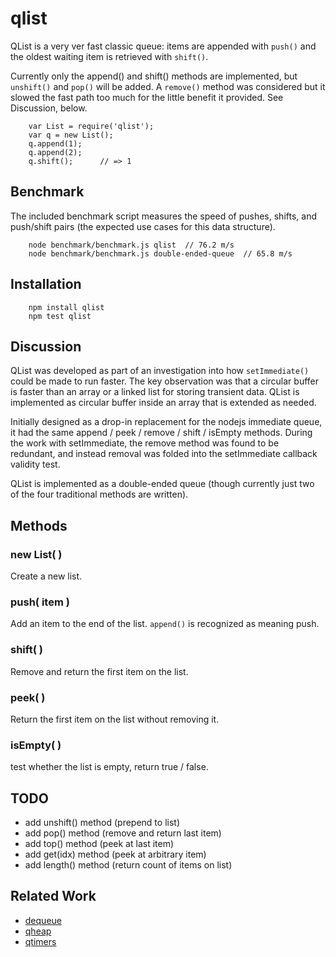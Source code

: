 qlist
=====

QList is a very ver fast classic queue:  items are appended with `push()`
and the oldest waiting item is retrieved with `shift()`.

Currently only the append() and shift() methods are implemented, but
`unshift()` and `pop()` will be added.  A `remove()` method was considered but
it slowed the fast path too much for the little benefit it provided.  See
Discussion, below.

        var List = require('qlist');
        var q = new List();
        q.append(1);
        q.append(2);
        q.shift();      // => 1


Benchmark
---------

The included benchmark script measures the speed of pushes, shifts, and
push/shift pairs (the expected use cases for this data structure).

        node benchmark/benchmark.js qlist  // 76.2 m/s
        node benchmark/benchmark.js double-ended-queue  // 65.8 m/s


Installation
------------

        npm install qlist
        npm test qlist


Discussion
----------

QList was developed as part of an investigation into how `setImmediate()`
could be made to run faster.  The key observation was that a circular buffer
is faster than an array or a linked list for storing transient data.  QList is
implemented as circular buffer inside an array that is extended as needed.

Initially designed as a drop-in replacement for the nodejs immediate queue, it
had the same append / peek / remove / shift / isEmpty methods.  During the 
work with setImmediate, the remove method was found to be redundant, and
instead removal was folded into the setImmediate callback validity test.

QList is implemented as a double-ended queue (though currently just two of the
four traditional methods are written).


Methods
-------

### new List( )

Create a new list.

### push( item )

Add an item to the end of the list.  `append()` is recognized as meaning push.

### shift( )

Remove and return the first item on the list.

### peek( )

Return the first item on the list without removing it.

### isEmpty( )

test whether the list is empty, return true / false.


TODO
----

- add unshift() method (prepend to list)
- add pop() method (remove and return last item)
- add top() method (peek at last item)
- add get(idx) method (peek at arbitrary item)
- add length() method (return count of items on list)


Related Work
------------

- [dequeue](https://npmjs.org/package/double-ended-queue)
- [qheap](https://npmjs.org/package/qheap)
- [qtimers](https://npmjs.org/package/qtimers)
